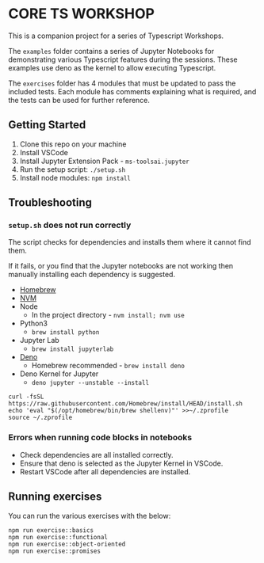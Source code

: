 # CORE TS WORKSHOP

This is a companion project for a series of Typescript Workshops.

The `examples` folder contains a series of Jupyter Notebooks for demonstrating various Typescript features during the sessions.
These examples use deno as the kernel to allow executing Typescript.

The `exercises` folder has 4 modules that must be updated to pass the included tests. Each module has comments explaining what is required, and the tests can be used for further reference.

## Getting Started

1. Clone this repo on your machine
2. Install VSCode
3. Install Jupyter Extension Pack - `ms-toolsai.jupyter`
4. Run the setup script: `./setup.sh`
5. Install node modules: `npm install`

## Troubleshooting

### `setup.sh` does not run correctly

The script checks for dependencies and installs them where it cannot find them.

If it fails, or you find that the Jupyter notebooks are not working then manually installing each dependency is suggested.

- [Homebrew](https://brew.sh/)
- [NVM](https://github.com/nvm-sh/nvm?tab=readme-ov-file#install--update-script)
- Node
  - In the project directory - `nvm install; nvm use`
- Python3
  - `brew install python`
- Jupyter Lab
  - `brew install jupyterlab`
- [Deno](https://docs.deno.com/runtime/getting_started/installation/#download-and-install)
  - Homebrew recommended - `brew install deno`
- Deno Kernel for Jupyter
  - `deno jupyter --unstable --install`

```
curl -fsSL https://raw.githubusercontent.com/Homebrew/install/HEAD/install.sh
echo 'eval "$(/opt/homebrew/bin/brew shellenv)"' >>~/.zprofile
source ~/.zprofile
```

### Errors when running code blocks in notebooks

- Check dependencies are all installed correctly.
- Ensure that deno is selected as the Jupyter Kernel in VSCode.
- Restart VSCode after all dependencies are installed.

## Running exercises

You can run the various exercises with the below:

```
npm run exercise::basics
npm run exercise::functional
npm run exercise::object-oriented
npm run exercise::promises
```
